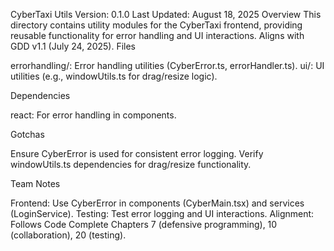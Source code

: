 CyberTaxi Utils
Version: 0.1.0 Last Updated: August 18, 2025
Overview
This directory contains utility modules for the CyberTaxi frontend, providing reusable functionality for error handling and UI interactions. Aligns with GDD v1.1 (July 24, 2025).
Files

errorhandling/: Error handling utilities (CyberError.ts, errorHandler.ts).
ui/: UI utilities (e.g., windowUtils.ts for drag/resize logic).

Dependencies

react: For error handling in components.

Gotchas

Ensure CyberError is used for consistent error logging.
Verify windowUtils.ts dependencies for drag/resize functionality.

Team Notes

Frontend: Use CyberError in components (CyberMain.tsx) and services (LoginService).
Testing: Test error logging and UI interactions.
Alignment: Follows Code Complete Chapters 7 (defensive programming), 10 (collaboration), 20 (testing).
